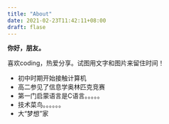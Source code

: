 ```yaml
---
title: "About"
date: 2021-02-23T11:42:11+08:00
draft: flase 
---
```


**你好，朋友。**

喜欢coding，热爱分享。试图用文字和图片来留住时间！

- 初中时期开始接触计算机
- 高二参见了信息学奥林匹克竞赛
- 第一门启蒙语言是C语言。。。。。
- 技术菜鸟。。。。。。
- 大“梦想”家